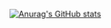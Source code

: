 [![Anurag's GitHub stats](https://github-readme-stats.vercel.app/api?username=panchalbhavya2210)](https://github.com/anuraghazra/github-readme-stats)
